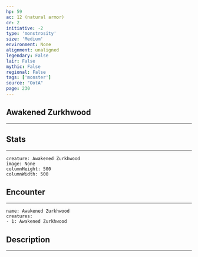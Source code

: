 ```yaml
---
hp: 59
ac: 12 (natural armor)
cr: 2
initiative: -2
type: 'monstrosity'    
size: 'Medium'
environment: None
alignment: unaligned
legendary: False
lair: False
mythic: False
regional: False
tags: ['monster']
source: "OotA"
page: 230
---
```


## Awakened Zurkhwood
---



## Stats
---

```statblock
creature: Awakened Zurkhwood
image: None
columnHeight: 500
columnWidth: 500
```

## Encounter
---

```encounter-table
name: Awakened Zurkhwood
creatures:
- 1: Awakened Zurkhwood
```

## Description
---




